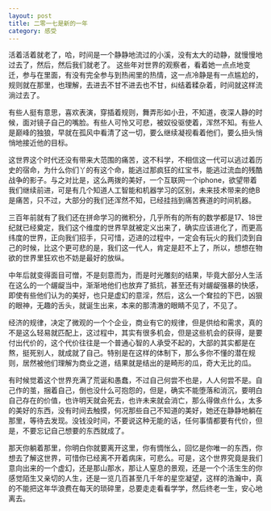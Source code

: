 ```yaml
---
layout: post
title: 二零一七是新的一年	
category: 感受
---
```

活着活着就老了，哈，时间是一个静静地流过的小溪，没有太大的动静，就慢慢地过去了，然后，然后我们就老了。
这些年对世界的观察者，看着她一点点地变迁，参与在里面，有没有完全参与到热闹里的热情，这一点冷静是有一点尴尬的，规则就在那里，也理解，去进去不甘不进去也不甘，纠结着糅杂着，时间就这样流淌过去了。

有些人挺有意思，喜欢表演，穿插着规则，舞弄形如小丑，不知道，夜深人静的时候，面对镜子自己的嘴脸。有些人可怜又可悲，被奴役驱使着，浑然不知。有些人是巅峰的独狼，早就在孤风中看清了这一切，要么继续凝视看着他们，要么扭头悄悄地接近他的目标。

这世界这个时代还没有带来大范围的痛苦，这不科学，不相信这一代可以逃过着历史的宿命，为什么你们丫的有这个命，能逃过那疯狂的红宝书，能逃过流血的残酷战争的影子。与之对比是，这么两拨的美好，一个互联网一个iphone，欲望带着我们继续前进，可是有几个知道人工智能和机器学习的区别，未来技术带来的绝B是痛苦，只不过，大部分的我们还浑然不知，已经挂挡到痛苦赛道的时间机器。

三百年前就有了我们还在拼命学习的微积分，几乎所有的所有的数学都是17、18世纪就已经奠定，我们这个维度的世界早就被定义出来了，确实应该进化了，而更高纬度的世界，正向我们招手，只可惜，迈进的过程中，一定会有玩火的我们烫到自己的时候，比这个更可悲的是，我们这一代人，肯定是赶不上了，所以，想想在物欲的世界里狂欢也不妨是最好的放纵。

中年后就变得面目可憎，不是刻意而为，而是时光雕刻的结果，毕竟大部分人生活在这么的一个龌龊当中，渐渐地他们也放弃了抵抗，甚至还有对龌龊强暴的快感，即使有些他们认为的美好，也只是虚幻的意淫，然后，这么一个耷拉的下巴，凶狠的眼神，无趣的舌头，就诞生出来，本来的那清澈的眼睛不见了，不见了。

经济的规律，决定了微观的一个个企业，商业有它的规律，但是供给和需求，真的不是这么轻易就匹配上，这过程中，其实有很多机会，但是这些机会的获得，是要付出代价的，这个代价往往是一个普通心智的人承受不起的，大部的其实都是在熬，挺死别人，就成就了自己。特别是在这样的体制下，那么多你不懂的潜在规则，居然被他们理解为商业之道，结果就是结出的是畸形的瓜，奇大无比的瓜。

有时候觉着这个世界充满了荒诞和愚蠢，不过自己何尝不也是，人人何尝不是。自己作的茧，捆着自己，倒也没什么可抱怨的，但是，确实不能堕落和消沉，要明白自己存在的价值，也许明天就会死去，也许未来就会消亡，那么得做点什么，太多的美好的东西，没有时间去触摸，何况那些自己不知道的美好，她还在静静地躺在那里，等待去发现。没钱没时间，不要说这种无能的话，任何事情都要有代价，但是，不要忘记自己想要的东西就成了。

那天你躺着那里，你明白你就要离开这里，你有惆怅么，回忆是你唯一的东西，你想去了解这世界，可惜你已经离不开着病床，可悲么。可是，这个世界究竟是我们意向出来的一个虚幻，还是那山那水，那让人窒息的景观，还是一个个活生生的你感觉陌生又亲切的人生，还是一览几百甚至几千年的星空凝望，这样的浩瀚中，真的不能把这年华浪费在每天的琐碎里，总要走走看看学学，然后终老一生，安心地离去。









